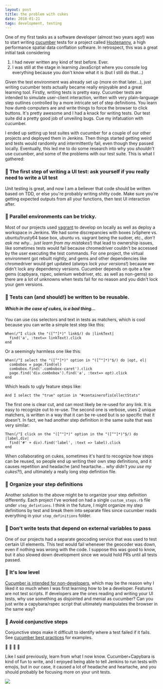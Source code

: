 ```yaml
---
layout: post
title: the problem with cukes
date: 2018-01-21
tags: development, testing
---
```


One of my first tasks as a software developer (almost two years ago!) was to start writing [cucumber](cucumber.io) tests for a project called [Hootenanny](https://github.com/ngageoint/hootenanny), a high performance spatial data conflation software. In retrospect, this was a great initial task considering

1. I had never written any kind of test before. Ever.
2. I was still at the stage in learning JavaScript where you console log everything because you don't know what it is (but I still do that...)

Given the test environment was already set up (more on that later...), just writing cucumber tests actually became really enjoyable and a great learning tool. Firstly, writing tests is pretty easy. Cucumber tests are intended to simulate user-client interaction, written with very plain-language step outlines controlled by a more intricate set of step definitions. You learn how dumb computers are and write things to force the browser to click buttons. It's pretty awesome and I had a knack for writing tests. Our test suite did a pretty good job of unveiling bugs. Cue my infatuation with cucumber.

I ended up setting up test suites with cucumber for a couple of our other projects and deployed them in Jenkins. Then things started getting weird and tests would randomly and intermittently fail, even though they passed locally. Eventually, this led me to do some research into why you _shouldn't_ use cucumber, and some of the problems with our test suite. This is what I gathered:

### :cucumber: The first step of writing a UI test: ask yourself if you really need to write a UI test
Unit testing is great, and now I am a believer that code should be written based on TDD, or else you're probably writing shitty code. Make sure you're getting expected outputs from all your functions, then test UI interaction after.

### :cucumber:  Parallel environments can be tricky.

Most of our projects used [vagrant](vagrant) to develop on locally as well as deploy a workspace in Jenkins. We had some discrepancies with boxes (vSphere vs. ubuntu/trusty64 base box, ubuntu vs. vagrant being the sudoer, etc., _don't ask me why... just learn from my mistakes!_) that lead to ownership issues, like sometimes tests would fail because chromedriver couldn't be accessed by the user executing the test commands. For one project, the virtual environment got rebuilt nightly, and gems and other dependencies like chromedriver would get updated (_always lock your versions!_) because we didn't lock any dependency versions. Cucumber depends on quite a few gems (capbyara, rspec, selenium webdriver, etc. as well as non-gems) so there are a lot of unknowns when tests fail for no reason and you didn't lock your gem versions.

### :cucumber: Tests can (and should!) be written to be reusable.
#### _Which in the case of cukes, is a bad thing..._

You can use css selectors and text in tests as matchers, which is cool because you can write a simple test step like this:

```
When(/^I click the "([^"]*)" link$/) do |linkText|
  find('a', :text=> linkText).click
end
```

Or a seemingly harmless one like this:

```
When(/^I select the "([^"]*)" option in "([^"]*)"$/) do |opt, el|
  combobox = page.find(el)
  combobox.find('.combobox-caret').click
  page.find('div.combobox').find('a', :text=> opt).click
end
```

Which leads to ugly feature steps like:

```
And I select the "true" option in "#containerofisCollectStats"
```

The first one is clear cut, and can most likely be re-used for any link. It is easy to recognize out to re-use. The second one is verbose, uses 2 unique matchers, is written in a way that it can be re-used but is so specific that it doesn't. In fact, we had another step definition in the same suite that was very similar:

```
Then(/^I click on the "([^"]*)" option in the "([^"]*)"$/) do |label,div|
  find('#' + div).find('label', :text => label).click
end
```

When collaborating on cukes, sometimes it's hard to recognize how steps can be reused, so people end up writing their own step definitions, and it causes repetition and headache (and heartache... _why didn't you use my cukes?!_), and ultimately a really long step definition file.

### :cucumber: Organize your step definitions

Another solution to the above might be to organize your step definition differently. Each project I've worked on had a single `custom_steps.rb` file under `step_defintions`. I think in the future, I might organize my step definitions by test and break them into separate files since cucumber reads everything in your `step_definitions` folder.

### :cucumber: Don't write tests that depend on external variables to pass

One of our projects had a separate geocoding service that was used to test certain UI elements. This test would fail whenever the geocoder was down, even if nothing was wrong with the code. I suppose this was good to know, but it also slowed down development since we would hold PRs until all tests passed.

### :cucumber: It's low level

[Cucumber is intended for non-developers](https://8thlight.com/blog/kevin-liddle/2013/09/18/a-case-against-cucumber.html), which may be the reason why I liked it so much when I was first learning how to be a developer. Features are not test scripts. If developers are the ones reading and writing your UI tests, why use something as disjointed and menial as cucumber? Can you just write a capybara/rspec script that ultimately manipulates the browser in the same way?

### :cucumber: Avoid conjunctive steps

Conjunctive steps make it difficult to identify where a test failed if it fails. See [cucumber best practices](https://blog.codeship.com/cucumber-best-practices/) for examples.

:cucumber:
:cucumber:
:cucumber:
:cucumber:

Like I said previously, learn from what I now know. Cucumber+Capybara is kind of fun to write, and I enjoyed being able to tell Jenkins to run tests with emojis, but in our case, it caused a lot of headache and heartache, and you should probably be focusing more on your unit tests.


![](../../../../img/cucumber-cat.gif)
